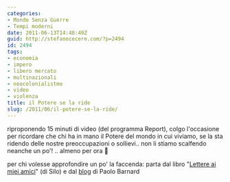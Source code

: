 ```yaml
---
categories:
- Mondo Senza Guerre
- Tempi moderni
date: 2011-06-13T14:48:49Z
guid: http://stefanocecere.com/?p=2494
id: 2494
tags:
- economia
- impero
- libero mercato
- multinazionali
- neocolonialistmo
- video
- violenza
title: il Potere se la ride
slug: /2011/06/il-potere-se-la-ride/
---
```


riproponendo 15 minuti di video (del programma Report), colgo l'occasione per ricordare che chi ha in mano il Potere del mondo in cui viviamo, se la sta ridendo delle nostre preoccupazioni o sollievi.. non li stiamo scalfendo neanche un po'! .. almeno per ora 🙂

per chi volesse approfondire un po' la faccenda: parta dal libro "[Lettere ai miei amici](http://www.silo.net/Letters.php)" (di Silo) e dal [blog](http://paolobarnard.info/interventi_indice.php) di Paolo Barnard